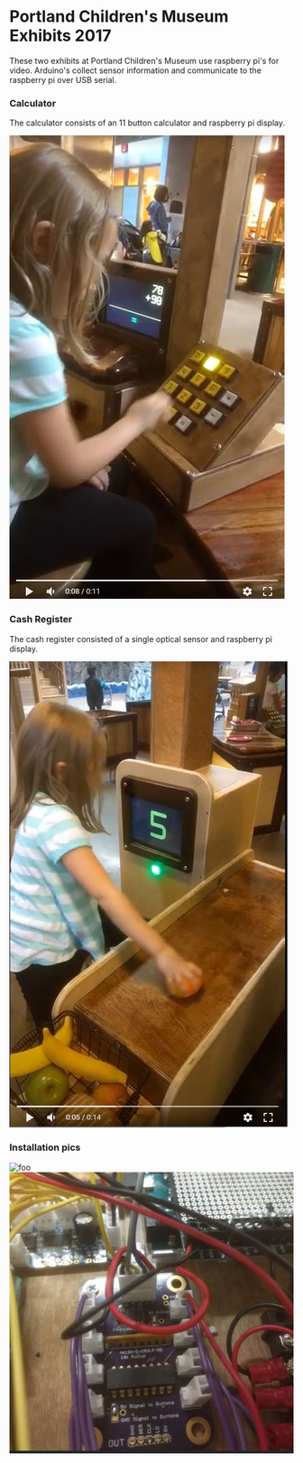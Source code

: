 # Portland Children's Museum Exhibits 2017

These two exhibits at Portland Children's Museum use raspberry pi's for video. Arduino's collect sensor information and communicate to the raspberry pi over USB serial.


### Calculator
The calculator consists of an 11 button calculator and raspberry pi display.

[![Foo](https://github.com/hydronics2/2017-Children-s-Museum-RPI-Player/blob/master/pics/video_calculator.JPG)](https://youtu.be/cuz18Ke19LY)



### Cash Register
The cash register consisted of a single optical sensor and raspberry pi display.

[![Foo](https://github.com/hydronics2/2017-Children-s-Museum-RPI-Player/blob/master/pics/video_cash_register.JPG)](https://youtu.be/5860N75-lEc)



### Installation pics

![foo](https://github.com/hydronics2/2017-Children-s-Museum-RPI-Player/blob/master/pics/calcultor_wiring.JPG)
![foo](https://github.com/hydronics2/2017-Children-s-Museum-RPI-Player/blob/master/pics/calculator_wiring2.JPG)
